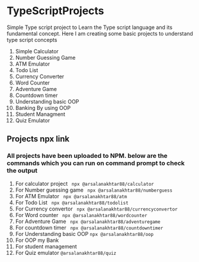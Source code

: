 # TypeScriptProjects
Simple Type script project to Learn the Type script language and its fundamental concept.
Here I am creating some basic projects to understand type script concepts
1. Simple Calculator 
2. Number Guessing Game
3. ATM Emulator
4. Todo List
5. Currency Converter
6. Word Counter
7. Adventure Game
8. Countdown timer
9. Understanding basic OOP
10. Banking By using OOP
11. Student Managment
12. Quiz Emulator

## Projects npx link
### All projects have been uploaded to NPM. below are the commands which you can run on command prompt to check the output
1. For calculator project
     ``` npx @arsalanakhtar88/calculator```
2. For Number guessing game
     ``` npx @arsalanakhtar88/numberguess```
3. For ATM Emulator
     ``` npx @arsalanakhtar88/atm```
4. For Todo List
     ``` npx @arsalanakhtar88/todolist```
5. For Currency convertor
     ``` npx @arsalanakhtar88/currencyconvertor```
6. For Word counter
     ``` npx @arsalanakhtar88/wordcounter```
7. For Adventure Game
     ``` npx @arsalanakhtar88/adventuregame```
8. For countdown timer
     ``` npx @arsalanakhtar88/countdowntimer```
9. For Understanding basic OOP
     ```npx @arsalanakhtar88/oop ```
10. For OOP my Bank
     ``` ```
11. For student management
     ``` ```
12. For Quiz emulator
    ```@arsalanakhtar88/quiz ```      
   
